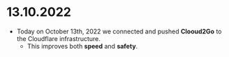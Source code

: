 # 13.10.2022
  - Today on October 13th, 2022 we connected and pushed **Clooud2Go** to the Cloudflare infrastructure.
     - This improves both **speed** and **safety**.
